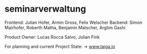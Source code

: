 # seminarverwaltung

Frontend: Julian Hofer, Armin Gross, Felix Welscher
Backend: Simon Mairhofer, Roberth Matha, Benjamin Matscher, Argtim Gashi

Product Owner: Lucas Rocca Salvo, Julian Fink

For planning and current Project State: -> www.taiga.io
